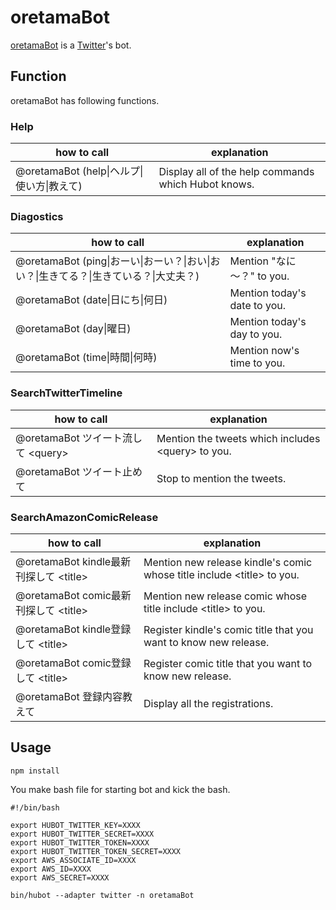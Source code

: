 # oretamaBot
[oretamaBot](https://twitter.com/oretamaBot) is a [Twitter](https://twitter.com/)'s bot.

## Function
oretamaBot has following functions.

### Help

| how to call | explanation |
|----|------|
| @oretamaBot (help\|ヘルプ\|使い方\|教えて) | Display all of the help commands which Hubot knows. |

### Diagostics

| how to call | explanation |
|----|------|
| @oretamaBot (ping\|おーい\|おーい？\|おい\|おい？\|生きてる？\|生きている？\|大丈夫？) | Mention "なに～？" to you. | 
| @oretamaBot (date\|日にち\|何日) | Mention today's date to you. |
| @oretamaBot (day\|曜日) | Mention today's day to you. |
| @oretamaBot (time\|時間\|何時) | Mention now's time to you. |

### SearchTwitterTimeline

| how to call | explanation |
|----|------|
| @oretamaBot ツイート流して \<query\> | Mention the tweets which includes \<query\> to you. |
| @oretamaBot ツイート止めて | Stop to mention the tweets. |

### SearchAmazonComicRelease

| how to call | explanation |
|----|------|
| @oretamaBot kindle最新刊探して \<title\> | Mention new release kindle's comic whose title include \<title\> to you. |
| @oretamaBot comic最新刊探して \<title\> | Mention new release comic whose title include \<title\> to you. |
| @oretamaBot kindle登録して \<title\> | Register kindle's comic title that you want to know new release. |
| @oretamaBot comic登録して \<title\> | Register comic title that you want to know new release. |
| @oretamaBot 登録内容教えて | Display all the registrations. |

## Usage
```
npm install
```

You make bash file for starting bot and kick the bash.
```
#!/bin/bash

export HUBOT_TWITTER_KEY=XXXX
export HUBOT_TWITTER_SECRET=XXXX
export HUBOT_TWITTER_TOKEN=XXXX
export HUBOT_TWITTER_TOKEN_SECRET=XXXX
export AWS_ASSOCIATE_ID=XXXX
export AWS_ID=XXXX
export AWS_SECRET=XXXX

bin/hubot --adapter twitter -n oretamaBot
```

